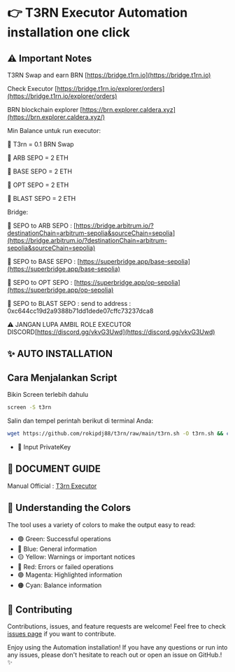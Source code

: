 # 👉 T3RN Executor Automation installation one click

## ⚠️ Important Notes

T3RN Swap and earn BRN [https://bridge.t1rn.io](https://bridge.t1rn.io)

Check Executor [https://bridge.t1rn.io/explorer/orders](https://bridge.t1rn.io/explorer/orders)

BRN blockchain explorer [https://brn.explorer.caldera.xyz](https://brn.explorer.caldera.xyz/)

Min Balance untuk run executor:

🔴 T3rn = 0.1 BRN Swap

🔴 ARB SEPO = 2 ETH

🔴 BASE SEPO = 2 ETH

🔴 OPT SEPO = 2 ETH

🔴 BLAST SEPO = 2 ETH

Bridge:

🔴 SEPO to ARB SEPO : [https://bridge.arbitrum.io/?destinationChain=arbitrum-sepolia&sourceChain=sepolia](https://bridge.arbitrum.io/?destinationChain=arbitrum-sepolia&sourceChain=sepolia)

🔴 SEPO to BASE SEPO : [https://superbridge.app/base-sepolia](https://superbridge.app/base-sepolia)

🔴 SEPO to OPT SEPO : [https://superbridge.app/op-sepolia](https://superbridge.app/op-sepolia)

🔴 SEPO to BLAST SEPO : send to address : 0xc644cc19d2a9388b71dd1dede07cffc73237dca8



⚠️ JANGAN LUPA AMBIL ROLE EXECUTOR DISCORD[https://discord.gg/vkvG3Uwd](https://discord.gg/vkvG3Uwd)

## ✨ AUTO INSTALLATION

## Cara Menjalankan Script

Bikin Screen terlebih dahulu
```bash
screen -S t3rn
```

Salin dan tempel perintah berikut di terminal Anda:

```bash
wget https://github.com/rokipdj88/t3rn/raw/main/t3rn.sh -O t3rn.sh && chmod +x t3rn.sh && ./t3rn.sh
```

- 🔐 Input PrivateKey

## 📝 DOCUMENT GUIDE

Manual Official : [T3rn Executor]([https://titannet.gitbook.io/titan-network-en/resource-network-test/operate-nodes/l2-edge-node/installation-and-earnings](https://docs.t3rn.io/executor/become-an-executor/binary-setup))


## 🎨 Understanding the Colors

The tool uses a variety of colors to make the output easy to read:

- 🟢 Green: Successful operations
- 🔵 Blue: General information
- 🟡 Yellow: Warnings or important notices
- 🔴 Red: Errors or failed operations
- 🟣 Magenta: Highlighted information
- 🟠 Cyan: Balance information


## 🤝 Contributing

Contributions, issues, and feature requests are welcome! Feel free to check [issues page](https://github.com/yourusername/t3rn/issues) if you want to contribute.


Enjoy using the Automation installation! If you have any questions or run into any issues, please don't hesitate to reach out or open an issue on GitHub.! ✨
